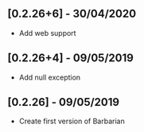 ## [0.2.26+6] - 30/04/2020

* Add web support

## [0.2.26+4] - 09/05/2019

* Add null exception


## [0.2.26] - 09/05/2019

* Create first version of Barbarian
